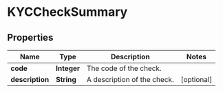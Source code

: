 

# KYCCheckSummary


## Properties

| Name | Type | Description | Notes |
|------------ | ------------- | ------------- | -------------|
|**code** | **Integer** | The code of the check. |  |
|**description** | **String** | A description of the check. |  [optional] |



